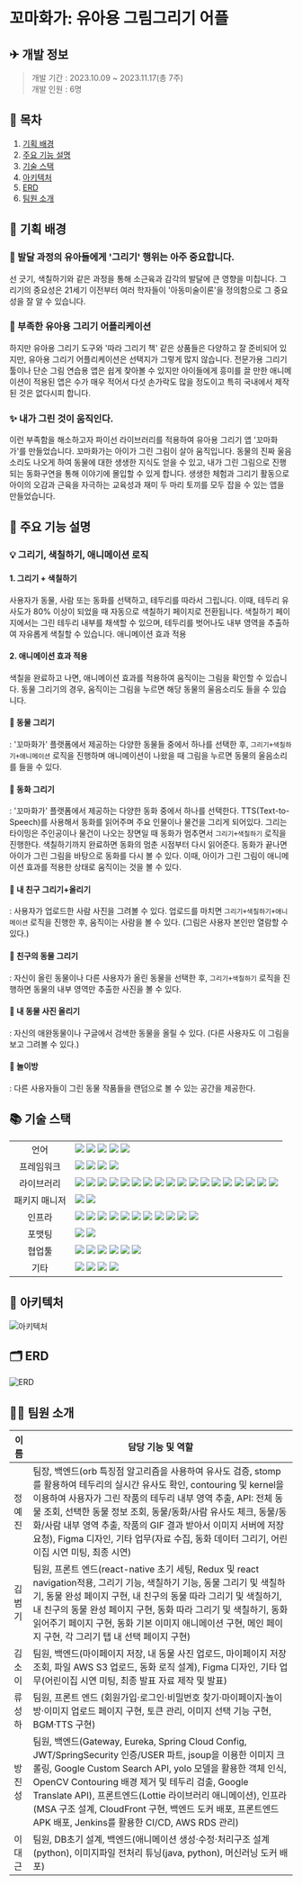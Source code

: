 # 꼬마화가: 유아용 그림그리기 어플

## ✈ 개발 정보

> 개발 기간 : 2023.10.09 ~ 2023.11.17(총 7주)  
> 개발 인원 : 6명

## 📑 목차

1. [기획 배경](#기획-배경)
2. [주요 기능 설명](#주요-기능-설명)
3. [기술 스택](#기술-스택)
4. [아키텍처](#아키텍처)
5. [ERD](#erd)
6. [팀원 소개](#팀원-소개)


## 📌 기획 배경

### 🎨 발달 과정의 유아들에게 '그리기' 행위는 아주 중요합니다.
선 긋기, 색칠하기와 같은 과정을 통해 소근육과 감각의 발달에 큰 영향을 미칩니다. 그리기의 중요성은 21세기 이전부터 여러 학자들이 '아동미술이론'을 정의함으로 그 중요성을 잘 알 수 있습니다.

### 🧩 부족한 유아용 그리기 어플리케이션
하지만 유아용 그리기 도구와 '따라 그리기 책' 같은 상품들은 다양하고 잘 준비되어 있지만, 유아용 그리기 어플리케이션은 선택지가 그렇게 많지 않습니다.
전문가용 그리기 툴이나 단순 그림 연습용 앱은 쉽게 찾아볼 수 있지만 아이들에게 흥미를 끌 만한 애니메이션이 적용된 앱은 수가 매우 적어서 다섯 손가락도 많을 정도이고
특히 국내에서 제작된 것은 없다시피 합니다.

### ✨ 내가 그린 것이 움직인다.
이런 부족함을 해소하고자 파이선 라이브러리를 적용하여 유아용 그리기 앱 '꼬마화가'를 만들었습니다. 꼬마화가는 아이가 그린 그림이 살아 움직입니다.
동물의 진짜 울음소리도 나오게 하여 동물에 대한 생생한 지식도 얻을 수 있고, 내가 그린 그림으로 진행되는 동화구연을 통해 이야기에 몰입할 수 있게 합니다.
생생한 체험과 그리기 활동으로 아이의 오감과 근육을 자극하는 교육성과 재미 두 마리 토끼를 모두 잡을 수 있는 앱을 만들었습니다.

## 🔎 주요 기능 설명

### 💡 그리기, 색칠하기, 애니메이션 로직 

#### 1. 그리기 + 색칠하기

사용자가 동물, 사람 또는 동화를 선택하고, 테두리를 따라서 그립니다. 이때, 테두리 유사도가 80% 이상이 되었을 때 자동으로 색칠하기 페이지로 전환됩니다.
색칠하기 페이지에서는 그린 테두리 내부를 채색할 수 있으며, 테두리를 벗어나도 내부 영역을 추출하여 자유롭게 색칠할 수 있습니다.
애니메이션 효과 적용

#### 2. 애니메이션 효과 적용 
색칠을 완료하고 나면, 애니메이션 효과를 적용하여 움직이는 그림을 확인할 수 있습니다.
동물 그리기의 경우, 움직이는 그림을 누르면 해당 동물의 울음소리도 들을 수 있습니다.


 
#### <strong>🔆 동물 그리기</strong>
: '꼬마화가' 플랫폼에서 제공하는 다양한 동물들 중에서 하나를 선택한 후, `그리기+색칠하기+애니메이션` 로직을 진행하며 애니메이션이 나왔을 때 그림을 누르면 동물의 울음소리를 들을 수 있다.

#### <strong>🔆 동화 그리기</strong>
: '꼬마화가' 플랫폼에서 제공하는 다양한 동화 중에서 하나를 선택한다. TTS(Text-to-Speech)를 사용해서 동화를 읽어주며 주요 인물이나 물건을 그리게 되어있다. 그리는 타이밍은 주인공이나 물건이 나오는 장면일 때 동화가 멈추면서 `그리기+색칠하기` 로직을 진행한다. 색칠하기까지 완료하면 동화의 멈춘 시점부터 다시 읽어준다. 동화가 끝나면 아이가 그린 그림을 바탕으로 동화를 다시 볼 수 있다. 이때, 아이가 그린 그림이 애니메이션 효과를 적용한 상태로 움직이는 것을 볼 수 있다.

#### <strong>🔆 내 친구 그리기+올리기</strong>
: 사용자가 업로드한 사람 사진을 그려볼 수 있다. 업로드를 마치면 `그리기+색칠하기+애니메이션` 로직을 진행한 후, 움직이는 사람을 볼 수 있다. (그림은 사용자 본인만 열람할 수 있다.)

#### <strong>🔆 친구의 동물 그리기</strong>
: 자신이 올린 동물이나 다른 사용자가 올린 동물을 선택한 후, `그리기+색칠하기` 로직을 진행하면 동물의 내부 영역만 추출한 사진을 볼 수 있다.

#### <strong>🔆 내 동물 사진 올리기</strong>
: 자신의 애완동물이나 구글에서 검색한 동물을 올릴 수 있다. (다른 사용자도 이 그림을 보고 그려볼 수 있다.)

#### <strong>🔆 놀이방</strong>
: 다른 사용자들이 그린 동물 작품들을 랜덤으로 볼 수 있는 공간을 제공한다.

## 📚 기술 스택

<table>
<tr>
 <td align="center">언어</td>
 <td>
  <img src="https://img.shields.io/badge/JavaScript-F7DF1E?style=for-the-badge&logo=JavaScript&logoColor=ffffff"/>
  <img src="https://img.shields.io/badge/Typescript-3178C6?style=for-the-badge&logo=Typescript&logoColor=white"/> 
  <img src="https://img.shields.io/badge/css-1572B6?style=for-the-badge&logo=css3&logoColor=white"/>
  <img src="https://img.shields.io/badge/java-007396?style=for-the-badge&logo=java&logoColor=white"/>
  <img src="https://img.shields.io/badge/Python-3776AB?style=for-the-badge&logo=Python&logoColor=white"/>
 </td>
</tr>
<tr>
 <td align="center">프레임워크</td>
 <td>
  <img src="https://img.shields.io/badge/Spring-6DB33F?style=for-the-badge&logo=Spring&logoColor=ffffff"/>
  <img src="https://img.shields.io/badge/Anaconda-44A833?style=for-the-badge&logo=Anaconda&logoColor=white"/>
  <img src="https://img.shields.io/badge/Flask-000000?style=for-the-badge&logo=flask&logoColor=white"/>
  <img src="https://img.shields.io/badge/YOLO-000000?style=for-the-badge&logo=YOLO&logoColor=white"/>
</tr>
<tr>
 <td align="center">라이브러리</td>
 <td>
  <img src="https://img.shields.io/badge/React Native-61DAFB?style=for-the-badge&logo=React&logoColor=black"/>
  <img src="https://img.shields.io/badge/ReactNavigation-5A29E4?style=for-the-badge&logo=React&logoColor=white"/>
  <img src="https://img.shields.io/badge/React Native svg-FFF741?style=for-the-badge&logo=React&logoColor=black"/>
  <img src="https://img.shields.io/badge/React Native TTS-07C631?style=for-the-badge&logo=React&logoColor=black"/>
  <img src="https://img.shields.io/badge/react native image picker-28EED7?style=for-the-badge&logo=react&logoColor=black"/>
  <img src="https://img.shields.io/badge/React Native Sound-DF58DA?style=for-the-badge&logo=React&logoColor=black"/>
  <img src="https://img.shields.io/badge/react native sliders-798BE8?style=for-the-badge&logo=React&logoColor=black"/>
  <img src="https://img.shields.io/badge/react native calendars-C3C9E8?style=for-the-badge&logo=React&logoColor=black"/>
  <img src="https://img.shields.io/badge/react native keychain-EE3C04?style=for-the-badge&logo=React&logoColor=black"/>
  <img src="https://img.shields.io/badge/react native date picker-2AF3C3?style=for-the-badge&logo=React&logoColor=black"/>
  <img src="https://img.shields.io/badge/react native popover view picker-A20BC7?style=for-the-badge&logo=React&logoColor=black"/>
  <img src="https://img.shields.io/badge/SpringBoot-6DB33F?style=for-the-badge&logo=SpringBoot&logoColor=ffffff"/>
  <img src="https://img.shields.io/badge/spring Security-6DB33F?style=for-the-badge&logo=springsecurity&logoColor=ffffff"/>
  <img src="https://img.shields.io/badge/jwt-6DB33F?style=for-the-badge&logo=jwt&logoColor=ffffff"/>
  <img src="https://img.shields.io/badge/Redux-764ABC?style=for-the-badge&logo=redux&logoColor=ffffff"/>  
  <img src="https://img.shields.io/badge/Redux Toolkit-5C2D91?style=for-the-badge&logo=reduxtoolkit&logoColor=ffffff"/>  
  <img src="https://img.shields.io/badge/Animated Drawings-61DAFB?style=for-the-badge&logo=AnimatedDrawings&logoColor=black"/>
  <img src="https://img.shields.io/badge/Axios-5A29E4?style=for-the-badge&logo=Axios&logoColor=ffffff"/>  
</tr>
<tr>
 <td align="center">패키지 매니저</td>
 <td>
    <img src="https://img.shields.io/badge/npm-CB3837?style=for-the-badge&logo=npm&logoColor=white">
    <img src="https://img.shields.io/badge/gradle-02303A?style=for-the-badge&logo=gradle&logoColor=white">

  </td>
</tr>
<tr>
 <td align="center">인프라</td>
 <td>
  <img src="https://img.shields.io/badge/MYSQL-4479A1?style=for-the-badge&logo=MYSQL&logoColor=ffffff"/>
  <img src="https://img.shields.io/badge/amazon aws-232F3E?style=for-the-badge&logo=amazonaws&logoColor=ffffff"/>
  <img src="https://img.shields.io/badge/amazon s3-569A31?style=for-the-badge&logo=amazons3&logoColor=ffffff"/>
  <img src="https://img.shields.io/badge/amazon ec2-FF9900?style=for-the-badge&logo=amazonec2&logoColor=ffffff"/>
  <img src="https://img.shields.io/badge/AMAZON RDS-FF9900?style=for-the-badge&logo=AMAZONRDS&logoColor=ffffff"/>
  <img src="https://img.shields.io/badge/CLOUDfRONT-232F3E?style=for-the-badge&logo=CLOUDfRONT&logoColor=ffffff"/>
  <img src="https://img.shields.io/badge/Redis-000000?style=for-the-badge&logo=Redis&logoColor=c51010"/>
  <img src="https://img.shields.io/badge/docker-2496ED?style=for-the-badge&logo=docker&logoColor=ffffff"/>
  <img src="https://img.shields.io/badge/Docker%20Compose-2496ED?style=for-the-badge&logo=docker&logoColor=ffffff"/>
  <img src="https://img.shields.io/badge/jenkins-D24939?style=for-the-badge&logo=jenkins&logoColor=ffffff"/>
  <img src="https://img.shields.io/badge/NGINX-6DB33F?style=for-the-badge&logo=NGINX&logoColor=white"/>
</tr>
<tr>
 <td align="center">포맷팅</td>
 <td>
  <img src="https://img.shields.io/badge/ESLint-4B32C3?style=for-the-badge&logo=ESLint&logoColor=ffffff"/> 
  <img src="https://img.shields.io/badge/Prettier-F7B93E?style=for-the-badge&logo=Prettier&logoColor=ffffff"/> 
  </td>
</tr>

<tr>
 <td align="center">협업툴</td>
 <td>
    <img src="https://img.shields.io/badge/Git-F05032?style=for-the-badge&logo=Git&logoColor=white"/>
    <img src="https://img.shields.io/badge/GitHub-181717?style=for-the-badge&logo=GitHub&logoColor=white"/> 
    <img src="https://img.shields.io/badge/Gitlab-FC6D26?style=for-the-badge&logo=Gitlab&logoColor=white"/> 
    <img src="https://img.shields.io/badge/Mattermost-0058CC?style=for-the-badge&logo=Mattermost&logoColor=white"/> 
    <img src="https://img.shields.io/badge/jira-0052CC?style=for-the-badge&logo=jira&logoColor=white"/>
    <img src="https://img.shields.io/badge/Postman-FF6C37?style=for-the-badge&logo=Postman&logoColor=white"/>
 </td>
</tr>
<tr>
 <td align="center">기타</td>
 <td>
    <img src="https://img.shields.io/badge/Figma-F24E1E?style=for-the-badge&logo=Figma&logoColor=white"/>
    <img src="https://img.shields.io/badge/Notion-000000?style=for-the-badge&logo=Notion&logoColor=white"/> 
    <img src="https://img.shields.io/badge/swagger-85EA2D?style=for-the-badge&logo=swagger&logoColor=white"/>
    <img src="https://img.shields.io/badge/Rokoko-000000?style=for-the-badge&logo=ROKOKO&logoColor=white"/> 
 </td>
</tr>
</table>

## 🧱 아키텍처

![아키텍처](./temp.png)

## 🗂 ERD

![ERD](./캡쳐.png)

## 🧚‍♀️ 팀원 소개

| 이름   | 담당 기능 및 역할|
| ------ | --------------------------------------------------------------------------------------------------------|
| 정예진 | 팀장, 백엔드(orb 특징점 알고리즘을 사용하여 유사도 검증, stomp를 활용하여 테두리의 실시간 유사도 확인, contouring 및 kernel을 이용하여 사용자가 그린 작품의 테두리 내부 영역 추출, API: 전체 동물 조회, 선택한 동물 정보 조회, 동물/동화/사람 유사도 체크, 동물/동화/사람 내부 영역 추출, 작품의 GIF 결과 받아서 이미지 서버에 저장 요청), Figma 디자인, 기타 업무(자료 수집, 동화 데이터 그리기, 어린이집 시연 미팅, 최종 시연) |
| 김범기 | 팀원, 프론트 엔드(react-native 초기 세팅, Redux 및 react navigation적용, 그리기 기능, 색칠하기 기능, 동물 그리기 및 색칠하기, 동물 완성 페이지 구현, 내 친구의 동물 따라 그리기 및 색칠하기, 내 친구의 동물  완성 페이지 구현, 동화 따라 그리기 및 색칠하기, 동화 읽어주기 페이지 구현, 동화 기본 이미지 애니메이션 구현, 메인 페이지 구현, 각 그리기 탭 내 선택 페이지 구현)|
| 김소이 | 팀원, 백엔드(마이페이지 저장, 내 동물 사진 업로드, 마이페이지 저장 조회, 파일 AWS S3 업로드, 동화 로직 설계), Figma 디자인, 기타 업무(어린이집 시연 미팅, 최종 발표 자료 제작 및 발표)|
| 류성하 | 팀원, 프론트 엔드 (회원가입·로그인·비밀번호 찾기·마이페이지·놀이방·이미지 업로드 페이지 구현, 토큰 관리, 이미지 선택 기능 구현, BGM·TTS 구현)|
| 방진성 | 팀원, 백엔드(Gateway, Eureka, Spring Cloud Config, JWT/SpringSecurity 인증/USER 파트, jsoup을 이용한 이미지 크롤링, Google Custom Search API, yolo 모델을 활용한 객체 인식, OpenCV Contouring 배경 제거 및 테두리 검출,  Google Translate API), 프론트엔드(Lottie 라이브러리 애니메이션), 인프라(MSA 구조 설계, CloudFront 구현, 백엔드 도커 배포, 프론트엔드 APK 배포, Jenkins를 활용한 CI/CD, AWS RDS 관리)|
| 이대근 | 팀원, DB초기 설계, 백엔드(애니메이션 생성·수정·처리구조 설계(python), 이미지파일 전처리 튜닝(java, python), 머신러닝 도커 배포)|
